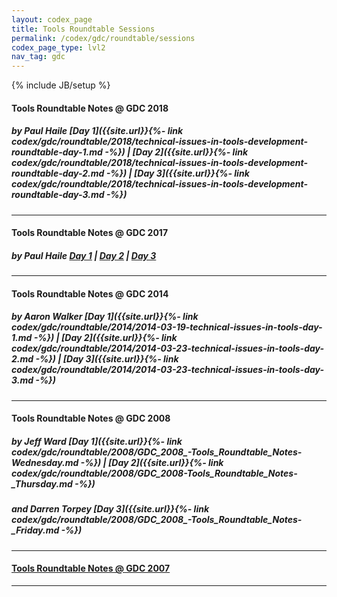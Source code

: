 ```yaml
---
layout: codex_page
title: Tools Roundtable Sessions
permalink: /codex/gdc/roundtable/sessions
codex_page_type: lvl2
nav_tag: gdc
---
```

{% include JB/setup %}

#### Tools Roundtable Notes @ GDC 2018
##### by Paul Haile‏  [Day 1]({{site.url}}{%- link codex/gdc/roundtable/2018/technical-issues-in-tools-development-roundtable-day-1.md -%}) | [Day 2]({{site.url}}{%- link codex/gdc/roundtable/2018/technical-issues-in-tools-development-roundtable-day-2.md -%}) | [Day 3]({{site.url}}{%- link codex/gdc/roundtable/2018/technical-issues-in-tools-development-roundtable-day-3.md -%})

------

#### Tools Roundtable Notes @ GDC 2017
##### by Paul Haile‏  [Day 1](https://twitter.com/Tyrael/status/837368231752970240) | [Day 2](https://twitter.com/Tyrael/status/837704456888287232) | [Day 3](https://twitter.com/Tyrael/status/838875803353927681)

------

#### Tools Roundtable Notes @ GDC 2014
##### by Aaron Walker‏  [Day 1]({{site.url}}{%- link codex/gdc/roundtable/2014/2014-03-19-technical-issues-in-tools-day-1.md -%}) | [Day 2]({{site.url}}{%- link codex/gdc/roundtable/2014/2014-03-23-technical-issues-in-tools-day-2.md -%}) | [Day 3]({{site.url}}{%- link codex/gdc/roundtable/2014/2014-03-23-technical-issues-in-tools-day-3.md -%})

------

#### Tools Roundtable Notes @ GDC 2008
##### by Jeff Ward [Day 1]({{site.url}}{%- link codex/gdc/roundtable/2008/GDC_2008_-_Tools_Roundtable_Notes_-_Wednesday.md -%}) | [Day 2]({{site.url}}{%- link codex/gdc/roundtable/2008/GDC_2008_-_Tools_Roundtable_Notes_-_Thursday.md -%})
##### and Darren Torpey [Day 3]({{site.url}}{%- link codex/gdc/roundtable/2008/GDC_2008_-_Tools_Roundtable_Notes_-_Friday.md -%}) 

------

#### [Tools Roundtable Notes @ GDC 2007 ](https://web.archive.org/web/20081011034025/http://www.igda.org/wiki/GDC_2007_-_Tools_Roundtable_Notes)

------